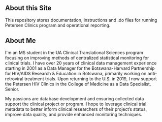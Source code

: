 ## About this Site

This repository stores documentation, instructions and .do files for running Petersen Clinics program and operational reporting.


## About Me

I'm an MS student in the UA Clinical Translational Sciences program focusing on improving methods of centralized statistical monitoring for clinical trials. I have over 20 years of clinical data management experience starting in 2001 as a Data Manager for the Botswana-Harvard Partnership for HIV/AIDS Research & Education in Botswana, primarily working on anti-retroviral treatment trials. Upon returning to the U.S. in 2019, I now support the Petersen HIV Clinics in the College of Medicine as a Data Specialist, Senior. 

My passions are database development and ensuring collected data support the clinical project or program. I hope to leverage clinical trial metadata to better inform clinical researchers of their project’s status, improve data quality, and provide enhanced monitoring techniques.
